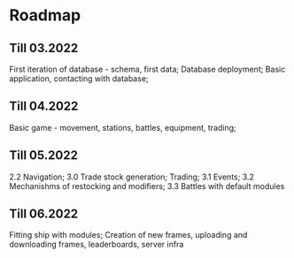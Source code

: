 # Roadmap

## Till 03.2022
First iteration of database - schema, first data;
Database deployment;
Basic application, contacting with database;

## Till 04.2022
Basic game - movement, stations, battles, equipment, trading;

## Till 05.2022
2.2 Navigation; 
3.0 Trade stock generation;
    Trading;
3.1 Events;
3.2 Mechanishms of restocking and modifiers; 
3.3 Battles with default modules

## Till 06.2022
Fitting ship with modules;
Creation of new frames, uploading and downloading frames, leaderboards, server infra